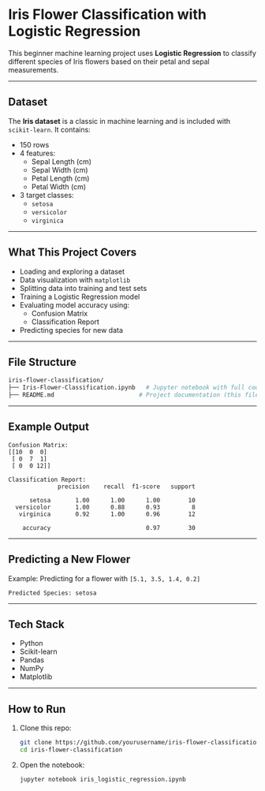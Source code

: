 # Iris Flower Classification with Logistic Regression

This beginner machine learning project uses **Logistic Regression** to classify different species of Iris flowers based on their petal and sepal measurements.

---

## Dataset

The **Iris dataset** is a classic in machine learning and is included with `scikit-learn`. It contains:

- 150 rows
- 4 features:
  - Sepal Length (cm)
  - Sepal Width (cm)
  - Petal Length (cm)
  - Petal Width (cm)
- 3 target classes:
  - `setosa`
  - `versicolor`
  - `virginica`

---

## What This Project Covers

- Loading and exploring a dataset
- Data visualization with `matplotlib`
- Splitting data into training and test sets
- Training a Logistic Regression model
- Evaluating model accuracy using:
  - Confusion Matrix
  - Classification Report
- Predicting species for new data

---

## File Structure

```bash
iris-flower-classification/
├── Iris-Flower-Classification.ipynb   # Jupyter notebook with full code
├── README.md                        # Project documentation (this file)
````

---

## Example Output

```
Confusion Matrix:
[[10  0  0]
 [ 0  7  1]
 [ 0  0 12]]

Classification Report:
              precision    recall  f1-score   support

      setosa       1.00      1.00      1.00        10
  versicolor       1.00      0.88      0.93         8
   virginica       0.92      1.00      0.96        12

    accuracy                           0.97        30
```

---

## Predicting a New Flower

Example: Predicting for a flower with `[5.1, 3.5, 1.4, 0.2]`

```
Predicted Species: setosa
```

---

## Tech Stack

* Python
* Scikit-learn
* Pandas
* NumPy
* Matplotlib

---

## How to Run

1. Clone this repo:

   ```bash
   git clone https://github.com/yourusername/iris-flower-classification.git
   cd iris-flower-classification
   ```

2. Open the notebook:

   ```bash
   jupyter notebook iris_logistic_regression.ipynb
   ```
